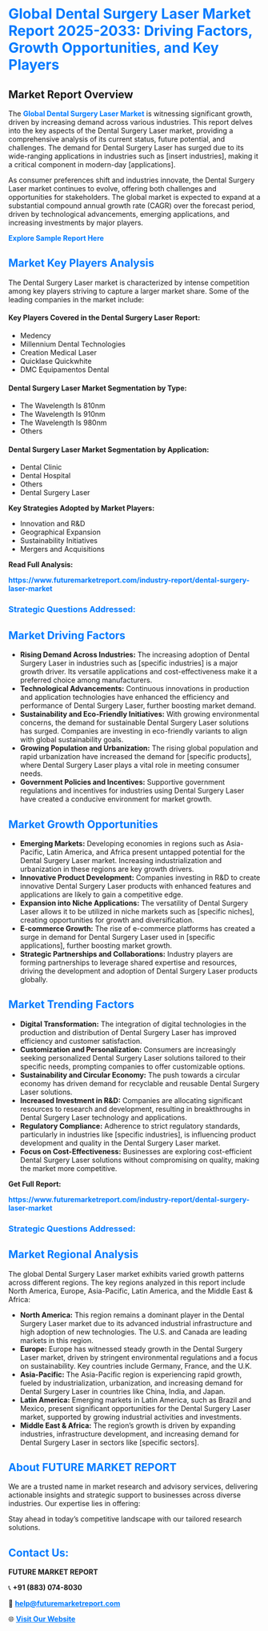 <h1 style="color: #007BFF;">Global Dental Surgery Laser Market Report 2025-2033: Driving Factors, Growth Opportunities, and Key Players</h1>

<section id="overview">
<h2>Market Report Overview</h2>
<p>The <a href="https://www.futuremarketreport.com/industry-report/dental-surgery-laser-market" style="color: #007BFF; text-decoration: none;"><strong>Global Dental Surgery Laser Market</strong></a> is witnessing significant growth, driven by increasing demand across various industries. This report delves into the key aspects of the Dental Surgery Laser market, providing a comprehensive analysis of its current status, future potential, and challenges. The demand for Dental Surgery Laser has surged due to its wide-ranging applications in industries such as [insert industries], making it a critical component in modern-day [applications].</p>
<p>As consumer preferences shift and industries innovate, the Dental Surgery Laser market continues to evolve, offering both challenges and opportunities for stakeholders. The global market is expected to expand at a substantial compound annual growth rate (CAGR) over the forecast period, driven by technological advancements, emerging applications, and increasing investments by major players.</p>
</section>

<section id="overview">
<p><a href="https://www.futuremarketreport.com/request-sample/reportId=123651" style="color: #007BFF; text-decoration: none;"><strong>Explore Sample Report Here</strong></a></p>
</section>

<section id="key-players">
<h2 style="color: #007BFF;">Market Key Players Analysis</h2>
<p>The Dental Surgery Laser market is characterized by intense competition among key players striving to capture a larger market share. Some of the leading companies in the market include:</p>
<h4>Key Players Covered in the Dental Surgery Laser Report:</h4>
<ul><li>Medency</li><li>Millennium Dental Technologies</li><li>Creation Medical Laser</li><li>Quicklase Quickwhite</li><li>DMC Equipamentos Dental</li></ul>
<h4>Dental Surgery Laser Market Segmentation by Type:</h4>
<ul><li>The Wavelength Is 810nm</li><li>The Wavelength Is 910nm</li><li>The Wavelength Is 980nm</li><li>Others</li></ul>

<h4>Dental Surgery Laser Market Segmentation by Application:</h4>
<ul><li>Dental Clinic</li><li>Dental Hospital</li><li>Others</li><li>Dental Surgery Laser</li></ul>
<p><strong>Key Strategies Adopted by Market Players:</strong></p>
<ul>
<li>Innovation and R&D</li>
<li>Geographical Expansion</li>
<li>Sustainability Initiatives</li>
<li>Mergers and Acquisitions</li>
</ul>
</section>

<section>
<p><strong>Read Full Analysis: </strong></p><a href="https://www.futuremarketreport.com/industry-report/dental-surgery-laser-market" style="color: #007BFF; text-decoration: none;"><strong>https://www.futuremarketreport.com/industry-report/dental-surgery-laser-market</strong></a>
<h3 style="color: #007BFF;">Strategic Questions Addressed:</h3>
</section>

<section id="driving-factors">
<h2 style="color: #007BFF;">Market Driving Factors</h2>
<ul>
<li><strong>Rising Demand Across Industries:</strong> The increasing adoption of Dental Surgery Laser in industries such as [specific industries] is a major growth driver. Its versatile applications and cost-effectiveness make it a preferred choice among manufacturers.</li>
<li><strong>Technological Advancements:</strong> Continuous innovations in production and application technologies have enhanced the efficiency and performance of Dental Surgery Laser, further boosting market demand.</li>
<li><strong>Sustainability and Eco-Friendly Initiatives:</strong> With growing environmental concerns, the demand for sustainable Dental Surgery Laser solutions has surged. Companies are investing in eco-friendly variants to align with global sustainability goals.</li>
<li><strong>Growing Population and Urbanization:</strong> The rising global population and rapid urbanization have increased the demand for [specific products], where Dental Surgery Laser plays a vital role in meeting consumer needs.</li>
<li><strong>Government Policies and Incentives:</strong> Supportive government regulations and incentives for industries using Dental Surgery Laser have created a conducive environment for market growth.</li>
</ul>
</section>

<section id="growth-opportunities">
<h2 style="color: #007BFF;">Market Growth Opportunities</h2>
<ul>
<li><strong>Emerging Markets:</strong> Developing economies in regions such as Asia-Pacific, Latin America, and Africa present untapped potential for the Dental Surgery Laser market. Increasing industrialization and urbanization in these regions are key growth drivers.</li>
<li><strong>Innovative Product Development:</strong> Companies investing in R&D to create innovative Dental Surgery Laser products with enhanced features and applications are likely to gain a competitive edge.</li>
<li><strong>Expansion into Niche Applications:</strong> The versatility of Dental Surgery Laser allows it to be utilized in niche markets such as [specific niches], creating opportunities for growth and diversification.</li>
<li><strong>E-commerce Growth:</strong> The rise of e-commerce platforms has created a surge in demand for Dental Surgery Laser used in [specific applications], further boosting market growth.</li>
<li><strong>Strategic Partnerships and Collaborations:</strong> Industry players are forming partnerships to leverage shared expertise and resources, driving the development and adoption of Dental Surgery Laser products globally.</li>
</ul>
</section>

<section id="trending-factors">
<h2 style="color: #007BFF;">Market Trending Factors</h2>
<ul>
<li><strong>Digital Transformation:</strong> The integration of digital technologies in the production and distribution of Dental Surgery Laser has improved efficiency and customer satisfaction.</li>
<li><strong>Customization and Personalization:</strong> Consumers are increasingly seeking personalized Dental Surgery Laser solutions tailored to their specific needs, prompting companies to offer customizable options.</li>
<li><strong>Sustainability and Circular Economy:</strong> The push towards a circular economy has driven demand for recyclable and reusable Dental Surgery Laser solutions.</li>
<li><strong>Increased Investment in R&D:</strong> Companies are allocating significant resources to research and development, resulting in breakthroughs in Dental Surgery Laser technology and applications.</li>
<li><strong>Regulatory Compliance:</strong> Adherence to strict regulatory standards, particularly in industries like [specific industries], is influencing product development and quality in the Dental Surgery Laser market.</li>
<li><strong>Focus on Cost-Effectiveness:</strong> Businesses are exploring cost-efficient Dental Surgery Laser solutions without compromising on quality, making the market more competitive.</li>
</ul>
</section>

<section>
<p><strong>Get Full Report: </strong></p><a href="https://www.futuremarketreport.com/industry-report/dental-surgery-laser-market" style="color: #007BFF; text-decoration: none;"><strong>https://www.futuremarketreport.com/industry-report/dental-surgery-laser-market</strong></a>
<h3 style="color: #007BFF;">Strategic Questions Addressed:</h3>
</section>


<section id="regional-analysis">
<h2 style="color: #007BFF;">Market Regional Analysis</h2>
<p>The global Dental Surgery Laser market exhibits varied growth patterns across different regions. The key regions analyzed in this report include North America, Europe, Asia-Pacific, Latin America, and the Middle East & Africa:</p>
<ul>
<li><strong>North America:</strong> This region remains a dominant player in the Dental Surgery Laser market due to its advanced industrial infrastructure and high adoption of new technologies. The U.S. and Canada are leading markets in this region.</li>
<li><strong>Europe:</strong> Europe has witnessed steady growth in the Dental Surgery Laser market, driven by stringent environmental regulations and a focus on sustainability. Key countries include Germany, France, and the U.K.</li>
<li><strong>Asia-Pacific:</strong> The Asia-Pacific region is experiencing rapid growth, fueled by industrialization, urbanization, and increasing demand for Dental Surgery Laser in countries like China, India, and Japan.</li>
<li><strong>Latin America:</strong> Emerging markets in Latin America, such as Brazil and Mexico, present significant opportunities for the Dental Surgery Laser market, supported by growing industrial activities and investments.</li>
<li><strong>Middle East & Africa:</strong> The region’s growth is driven by expanding industries, infrastructure development, and increasing demand for Dental Surgery Laser in sectors like [specific sectors].</li>
</ul>
</section>

<footer>
<h2 style="color: #007BFF;">About FUTURE MARKET REPORT</h2>
<p>We are a trusted name in market research and advisory services, delivering actionable insights and strategic support to businesses across diverse industries. Our expertise lies in offering:</p>

<p>Stay ahead in today’s competitive landscape with our tailored research solutions.</p>

<h2 style="color: #007BFF;">Contact Us:</h2>
<p><strong>FUTURE MARKET REPORT</strong></p>
<p>📞 <strong>+91 (883) 074-8030</strong></p>
<p>📧 <strong><a href="mailto:help@futuremarketreport.com" style="color: #007BFF;">help@futuremarketreport.com</a></strong></p>
<p>🌐 <strong><a href="https://www.futuremarketreport.com/" style="color: #007BFF;">Visit Our Website</a></strong></p>
</footer>